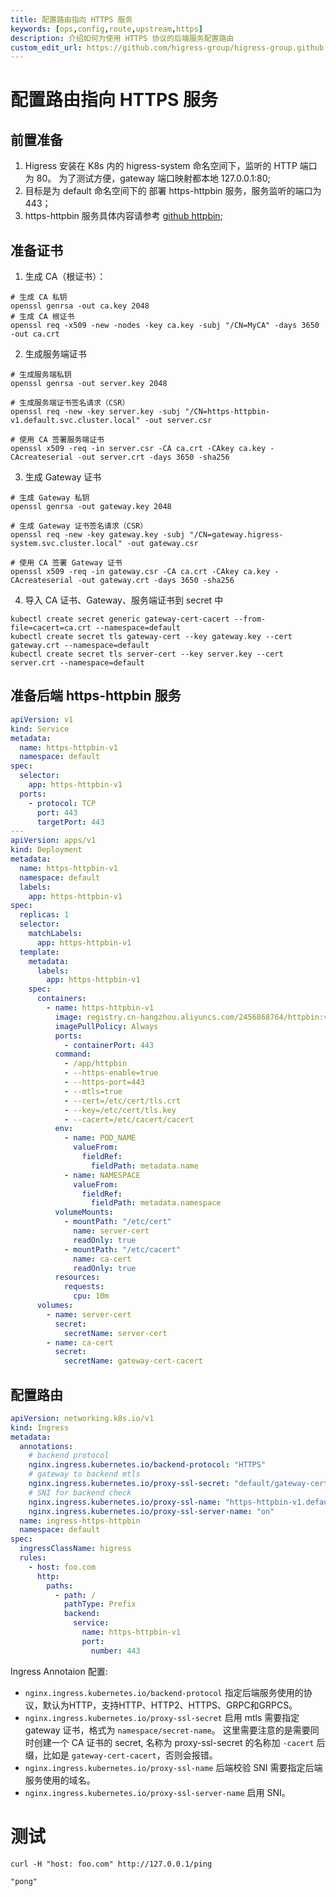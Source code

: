 ```yaml
---
title: 配置路由指向 HTTPS 服务
keywords: [ops,config,route,upstream,https]
description: 介绍如何为使用 HTTPS 协议的后端服务配置路由
custom_edit_url: https://github.com/higress-group/higress-group.github.io/blob/main/src/content/docs/latest/zh-cn/ops/how-tos/https-upstream.md
---
```


# 配置路由指向 HTTPS 服务


## 前置准备

1. Higress 安装在 K8s 内的 higress-system 命名空间下，监听的 HTTP 端口为 80。 为了测试方便，gateway 端口映射都本地 127.0.0.1:80;
2. 目标是为 default 命名空间下的 部署 https-httpbin 服务，服务监听的端口为 443；
3. https-httpbin 服务具体内容请参考 [github httpbin](https://github.com/2456868764/httpbin);

## 准备证书

1. 生成 CA（根证书）：
```shell
# 生成 CA 私钥
openssl genrsa -out ca.key 2048
# 生成 CA 根证书
openssl req -x509 -new -nodes -key ca.key -subj "/CN=MyCA" -days 3650 -out ca.crt
```

2. 生成服务端证书

```shell
# 生成服务端私钥
openssl genrsa -out server.key 2048

# 生成服务端证书签名请求（CSR）
openssl req -new -key server.key -subj "/CN=https-httpbin-v1.default.svc.cluster.local" -out server.csr

# 使用 CA 签署服务端证书
openssl x509 -req -in server.csr -CA ca.crt -CAkey ca.key -CAcreateserial -out server.crt -days 3650 -sha256
```

3. 生成 Gateway 证书

```shell
# 生成 Gateway 私钥
openssl genrsa -out gateway.key 2048

# 生成 Gateway 证书签名请求（CSR）
openssl req -new -key gateway.key -subj "/CN=gateway.higress-system.svc.cluster.local" -out gateway.csr

# 使用 CA 签署 Gateway 证书
openssl x509 -req -in gateway.csr -CA ca.crt -CAkey ca.key -CAcreateserial -out gateway.crt -days 3650 -sha256
```

4. 导入 CA 证书、Gateway、服务端证书到 secret 中

```shell
kubectl create secret generic gateway-cert-cacert --from-file=cacert=ca.crt --namespace=default
kubectl create secret tls gateway-cert --key gateway.key --cert gateway.crt --namespace=default
kubectl create secret tls server-cert --key server.key --cert server.crt --namespace=default
```

## 准备后端 https-httpbin 服务

```yaml
apiVersion: v1
kind: Service
metadata:
  name: https-httpbin-v1
  namespace: default
spec:
  selector:
    app: https-httpbin-v1
  ports:
    - protocol: TCP
      port: 443
      targetPort: 443
---
apiVersion: apps/v1
kind: Deployment
metadata:
  name: https-httpbin-v1
  namespace: default
  labels:
    app: https-httpbin-v1
spec:
  replicas: 1
  selector:
    matchLabels:
      app: https-httpbin-v1
  template:
    metadata:
      labels:
        app: https-httpbin-v1
    spec:
      containers:
        - name: https-httpbin-v1
          image: registry.cn-hangzhou.aliyuncs.com/2456868764/httpbin:v1.0.2
          imagePullPolicy: Always
          ports:
            - containerPort: 443
          command:
            - /app/httpbin
            - --https-enable=true
            - --https-port=443
            - --mtls=true
            - --cert=/etc/cert/tls.crt
            - --key=/etc/cert/tls.key
            - --cacert=/etc/cacert/cacert
          env:
            - name: POD_NAME
              valueFrom:
                fieldRef:
                  fieldPath: metadata.name
            - name: NAMESPACE
              valueFrom:
                fieldRef:
                  fieldPath: metadata.namespace
          volumeMounts:
            - mountPath: "/etc/cert"
              name: server-cert
              readOnly: true
            - mountPath: "/etc/cacert"
              name: ca-cert
              readOnly: true
          resources:
            requests:
              cpu: 10m
      volumes:
        - name: server-cert
          secret:
            secretName: server-cert
        - name: ca-cert
          secret:
            secretName: gateway-cert-cacert
```

## 配置路由

```yaml
apiVersion: networking.k8s.io/v1
kind: Ingress
metadata:
  annotations:
    # backend protocol
    nginx.ingress.kubernetes.io/backend-protocol: "HTTPS"
    # gateway to backend mtls
    nginx.ingress.kubernetes.io/proxy-ssl-secret: "default/gateway-cert"
    # SNI for backend check
    nginx.ingress.kubernetes.io/proxy-ssl-name: "https-httpbin-v1.default.svc.cluster.local"
    nginx.ingress.kubernetes.io/proxy-ssl-server-name: "on"
  name: ingress-https-httpbin
  namespace: default
spec:
  ingressClassName: higress
  rules:
    - host: foo.com
      http:
        paths:
          - path: /
            pathType: Prefix
            backend:
              service:
                name: https-httpbin-v1
                port:
                  number: 443
```

Ingress Annotaion 配置:
- `nginx.ingress.kubernetes.io/backend-protocol` 指定后端服务使用的协议，默认为HTTP，支持HTTP、HTTP2、HTTPS、GRPC和GRPCS。
- `nginx.ingress.kubernetes.io/proxy-ssl-secret` 启用 mtls 需要指定 gateway 证书，格式为 `namespace/secret-name`。 这里需要注意的是需要同时创建一个 CA 证书的 secret, 名称为 proxy-ssl-secret 的名称加 `-cacert` 后缀，比如是 `gateway-cert-cacert`，否则会报错。
- `nginx.ingress.kubernetes.io/proxy-ssl-name` 后端校验 SNI 需要指定后端服务使用的域名。
- `nginx.ingress.kubernetes.io/proxy-ssl-server-name` 启用 SNI。


# 测试

```shell
curl -H "host: foo.com" http://127.0.0.1/ping

"pong"
```

